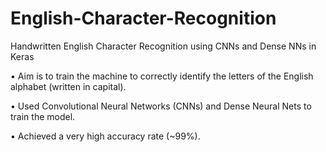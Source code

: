 # English-Character-Recognition
Handwritten English Character Recognition using CNNs and Dense NNs in Keras


• Aim is to train the machine to correctly identify the letters of the English alphabet (written in capital).

• Used Convolutional Neural Networks (CNNs) and Dense Neural Nets to train the model.

• Achieved a very high accuracy rate (~99%).
